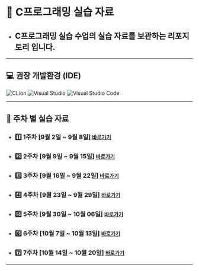 # 📝 C프로그래밍 실습 자료
- ## C프로그래밍 실습 수업의 실습 자료를 보관하는 리포지토리 입니다.

-----
## 💻 권장 개발환경 (IDE)
![CLion](https://img.shields.io/badge/CLion-%2300d980.svg?style=for-the-badge&logo=clion&logoColor=white)
![Visual Studio](https://img.shields.io/badge/Visual_Stduio-%23cb95f8.svg?style=for-the-badge&logo=&logoColor=white)
![Visual Studio Code](https://img.shields.io/badge/Visual_Stduio_Code-%230069b9.svg?style=for-the-badge&logo=&logoColor=white)

-----
## 📆 주차 별 실습 자료
- ### 1️⃣ 1주차 [9월 2일 ~ 9월 8일] [`바로가기`](./lab01/README.md)
- ### 2️⃣ 2주차 [9월 9일 ~ 9월 15일] [`바로가기`](./lab02/README.md)
- ### 3️⃣ 3주차 [9월 16일 ~ 9월 22일] [`바로가기`](./lab03/README.md)
- ### 4️⃣ 4주차 [9월 23일 ~ 9월 29일] [`바로가기`](./lab04/README.md)
- ### 5️⃣ 5주차 [9월 30일 ~ 10월 06일] [`바로가기`](./lab05/README.md)
- ### 6️⃣ 6주차 [10월 7일 ~ 10월 13일] [`바로가기`](./lab06/README.md)
- ### 7️⃣ 7주차 [10월 14일 ~ 10월 20일] [`바로가기`](./lab07/README.md)
-----